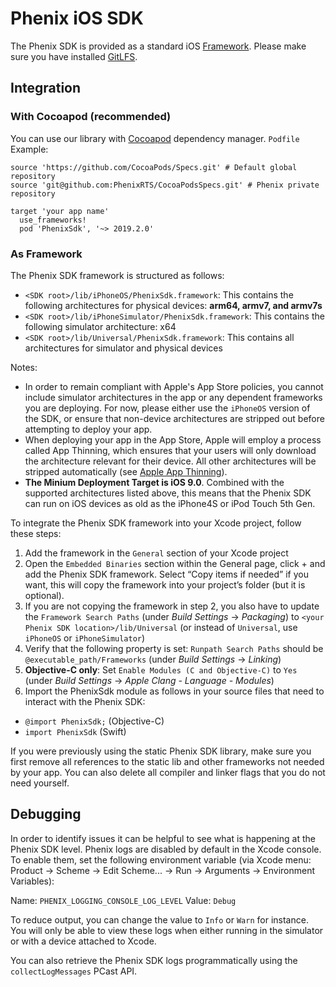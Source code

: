 # Phenix iOS SDK
The Phenix SDK is provided as a standard iOS [Framework](https://developer.apple.com/library/archive/technotes/tn2435/_index.html).
Please make sure you have installed [GitLFS](https://git-lfs.github.com/).
## Integration
### With Cocoapod (recommended)
You can use our library with [Cocoapod](https://cocoapods.org/) dependency manager.
`Podfile` Example:
```
source 'https://github.com/CocoaPods/Specs.git' # Default global repository
source 'git@github.com:PhenixRTS/CocoaPodsSpecs.git' # Phenix private repository

target 'your app name'
  use_frameworks!
  pod 'PhenixSdk', '~> 2019.2.0'
```

### As Framework
The Phenix SDK framework is structured as follows:
* `<SDK root>/lib/iPhoneOS/PhenixSdk.framework`: This contains the following architectures for physical devices: **arm64, armv7, and armv7s**
* `<SDK root>/lib/iPhoneSimulator/PhenixSdk.framework`: This contains the following simulator architecture: x64
* `<SDK root>/lib/Universal/PhenixSdk.framework`: This contains all architectures for simulator and physical devices

Notes:
* In order to remain compliant with Apple's App Store policies, you cannot include simulator architectures in the app or any dependent frameworks you are deploying. For now, please either use the `iPhoneOS` version of the SDK, or ensure that non-device architectures are stripped out before attempting to deploy your app.
* When deploying your app in the App Store, Apple will employ a process called App Thinning, which ensures that your users will only download the architecture relevant for their device. All other architectures will be stripped automatically (see [Apple App Thinning](https://help.apple.com/xcode/mac/current/#/devbbdc5ce4f)).
* **The Minium Deployment Target is iOS 9.0**. Combined with the supported architectures listed above, this means that the Phenix SDK can run on iOS devices as old as the iPhone4S or iPod Touch 5th Gen.

To integrate the Phenix SDK framework into your Xcode project, follow these steps:

1. Add the framework in the `General` section of your Xcode project
2. Open the `Embedded Binaries` section within the General page, click + and add the Phenix SDK framework. Select “Copy items if needed” if you want, this will copy the framework into your project’s folder (but it is optional).
3. If you are not copying the framework in step 2, you also have to update the `Framework Search Paths` (under *Build Settings* -> *Packaging*) to `<your Phenix SDK location>/lib/Universal` (or instead of `Universal`, use `iPhoneOS` or `iPhoneSimulator`)
4. Verify that the following property is set: `Runpath Search Paths` should be `@executable_path/Frameworks` (under *Build Settings* -> *Linking*)
5. **Objective-C only**: Set `Enable Modules (C and Objective-C)` to `Yes` (under *Build Settings* -> *Apple Clang - Language - Modules*)
6. Import the PhenixSdk module as follows in your source files that need to interact with the Phenix SDK:
  * `@import PhenixSdk;` (Objective-C)
  * `import PhenixSdk` (Swift)

If you were previously using the static Phenix SDK library, make sure you first remove all references to the static lib and other frameworks not needed by your app. You can also delete all compiler and linker flags that you do not need yourself.

## Debugging
In order to identify issues it can be helpful to see what is happening at the Phenix SDK level. Phenix logs are disabled by default in the Xcode console. To enable them, set the following environment variable (via Xcode menu: Product -> Scheme -> Edit Scheme... -> Run -> Arguments -> Environment Variables):

Name: `PHENIX_LOGGING_CONSOLE_LOG_LEVEL`
Value: `Debug`

To reduce output, you can change the value to `Info` or `Warn` for instance. You will only be able to view these logs when either running in the simulator or with a device attached to Xcode.

You can also retrieve the Phenix SDK logs programmatically using the `collectLogMessages` PCast API.
